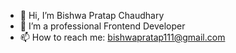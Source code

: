 - 👋 Hi, I’m Bishwa Pratap Chaudhary
- 👀 I’m a professional Frontend Developer
- 📫 How to reach me: bishwapratap111@gmail.com


